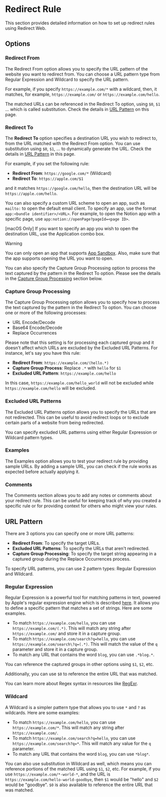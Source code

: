 # Redirect Rule

This section provides detailed information on how to set up redirect rules using Redirect Web.

## Options

### Redirect From

The Redirect From option allows you to specify the URL pattern of the website you want to redirect from. You can choose a URL pattern type from Regular Expression and Wildcard to specify the URL pattern.

For example, if you specify `https://example.com/*` with a wildcard, then, it matches, for example, `https://example.com/` or `https://example.com/hello`.

The matched URLs can be referenced in the Redirect To option, using `$0`, `$1` ... which is called substitution. Check the details in [URL Pattern](#url-pattern) on this page.

### Redirect To

The **Redirect To** option specifies a destination URL you wish to redirect to, from the URL matched with the Redirect From option. You can use substitution using `$0`, `$1`, ... to dynamically generate the URL. Check the details in [URL Pattern](#url-pattern) in this page.

For example, if you set the following rule:

- **Redirect From**: `https://google.com/*` (Wildcard)
- **Redirect To**: `https://apple.com/$1`

and it matches `https://google.com/hello`, then the destination URL will be `https://apple.com/hello`.

You can also specify a custom URL scheme to open an app, such as `mailto:` to open the default email client. To specify an app, use the format `app:<bundle identifier>/<URL>`. For example, to open the Notion app with a specific page, use `app:notion://openPage?pageId=<page ID>`.

[macOS Only] If you want to specify an app you wish to open the destination URL, use the Application combo box.

> [!WARNING]
> You can only open an app that supports [App Sandbox](https://developer.apple.com/documentation/security/app_sandbox). Also, make sure that the app supports opening the URL you want to open.

You can also specify the Capture Group Processing option to process the text captured by the pattern in the Redirect To option. Please see the details in the [Capture Group Processing](#capture-group-processing) section below.

### Capture Group Processing

The Capture Group Processing option allows you to specify how to process the text captured by the pattern in the Redirect To option. You can choose one or more of the following processes:

- URL Encode/Decode
- Base64 Encode/Decode
- Replace Occurrences

Please note that this setting is for processing each captured group and it doesn't affect which URLs are excluded by the Excluded URL Patterns. For instance, let's say you have this rule:

- **Redirect From**: `https://example.com/(hello.*)`
- **Capture Group Process**: Replace `.*` with `hello` for `$1`
- **Excluded URL Pattern**: `https://example.com/hello`

In this case, `https://example.com/hello_world` will not be excluded while `https://example.com/hello` will be excluded.

### Excluded URL Patterns

The Excluded URL Patterns option allows you to specify the URLs that are not redirected. This can be useful to avoid redirect loops or to exclude certain parts of a website from being redirected.

You can specify excluded URL patterns using either Regular Expression or Wildcard pattern types.

### Examples

The Examples option allows you to test your redirect rule by providing sample URLs. By adding a sample URL, you can check if the rule works as expected before actually applying it.

### Comments

The Comments section allows you to add any notes or comments about your redirect rule. This can be useful for keeping track of why you created a specific rule or for providing context for others who might view your rules.

## URL Pattern

There are 3 options you can specify one or more URL patterns:

- **Redirect From**: To specify the target URLs.
- **Excluded URL Patterns**: To specify the URLs that aren't redirected.
- **Capture Group Processing**: To specify the target string appearing in a captured group during the Replace Occurrences process.

To specify URL patterns, you can use 2 pattern types: Regular Expression and Wildcard.

### Regular Expression

Regular Expression is a powerful tool for matching patterns in text, powered by Apple's regular expression engine which is described [here](https://developer.apple.com/documentation/foundation/nsregularexpression#1661042). It allows you to define a specific pattern that matches a set of strings. Here are some examples.

- To match `https://example.com/hello`, you can use `https://example.com/(.*)`. This will match any string after `https://example.com/` and store it in a capture group.
- To match `https://example.com/search?q=hello`, you can use `https://example.com/search\?q=(.*)`. This will match the value of the `q` parameter and store it in a capture group.
- To match any URL that contains the word `blog`, you can use `.*blog.*`.

You can reference the captured groups in other options using `$1`, `$2`, etc.

Additionally, you can use `$0` to reference the entire URL that was matched.

You can learn more about Regex syntax in resources like [RegExr](https://regexr.com/).

### Wildcard

A Wildcard is a simpler pattern type that allows you to use `*` and `?` as wildcards. Here are some examples:

- To match `https://example.com/hello`, you can use `https://example.com/*`. This will match any string after `https://example.com/`.
- To match `https://example.com/search?q=hello`, you can use `https://example.com/search?q=*`. This will match any value for the `q` parameter.
- To match any URL that contains the word `blog`, you can use `*blog*`.

You can also use substitution in Wildcard as well, which means you can reference portions of the matched URL using `$1`, `$2`, etc. For example, if you use `https://example.com/*-world-*`, and the URL is `https://example.com/hello-world-goodbye`, then `$1` would be "hello" and `$2` would be "goodbye". `$0` is also available to reference the entire URL that was matched.
